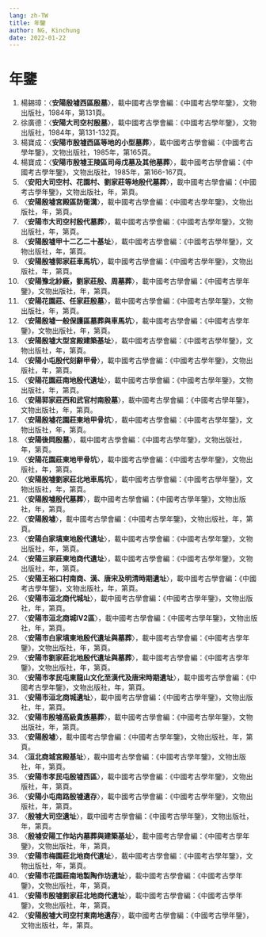```yaml
---
lang: zh-TW
title: 年鑒
author: NG, Kinchung
date: 2022-01-22
---
```

# 年鑒
1. 楊錫璋：〈**安陽殷墟西區殷墓**〉，載中國考古學會編：《中國考古學年鑒》，文物出版社，1984年，第131頁。
2. 徐廣德：〈**安陽大司空村殷墓**〉，載中國考古學會編：《中國考古學年鑒》，文物出版社，1984年，第131-132頁。
3. 楊寶成：〈**安陽市殷墟西區等地的小型墓葬**〉，載中國考古學會編：《中國考古學年鑒》，文物出版社，1985年，第165頁。
4. 楊寶成：〈**安陽市殷墟王陵區司母戊墓及其他墓葬**〉，載中國考古學會編：《中國考古學年鑒》，文物出版社，1985年，第166-167頁。
5. 〈**安阳大司空村、花園村、劉家莊等地殷代墓葬**〉，載中國考古學會編：《中國考古學年鑒》，文物出版社，年，第頁。
6. 〈**安陽殷墟宮殿區防衛溝**〉，載中國考古學會編：《中國考古學年鑒》，文物出版社，年，第頁。
7. 〈**安陽市大司空村殷代墓葬**〉，載中國考古學會編：《中國考古學年鑒》，文物出版社，年，第頁。
8. 〈**安陽殷墟甲十二乙二十基址**〉，載中國考古學會編：《中國考古學年鑒》，文物出版社，年，第頁。
9. 〈**安陽殷墟郭家莊車馬坑**〉，載中國考古學會編：《中國考古學年鑒》，文物出版社，年，第頁。
10. 〈**安陽豫北紗廠，劉家莊殷、周墓葬**〉，載中國考古學會編：《中國考古學年鑒》，文物出版社，年，第頁。
11. 〈**安陽花園莊、任家莊殷墓**〉，載中國考古學會編：《中國考古學年鑒》，文物出版社，年，第頁。
12. 〈**安陽殷墟一般保護區墓葬與車馬坑**〉，載中國考古學會編：《中國考古學年鑒》，文物出版社，年，第頁。
13. 〈**安陽殷墟大型宮殿建築基址**〉，載中國考古學會編：《中國考古學年鑒》，文物出版社，年，第頁。
14. 〈**安陽小屯殷代刻辭甲骨**〉，載中國考古學會編：《中國考古學年鑒》，文物出版社，年，第頁。
15. 〈**安陽花園莊南地殷代遺址**〉，載中國考古學會編：《中國考古學年鑒》，文物出版社，年，第頁。
16. 〈**安陽郭家莊西和武官村南殷墓**〉，載中國考古學會編：《中國考古學年鑒》，文物出版社，年，第頁。
17. 〈**安陽殷墟花園莊東地甲骨坑**〉，載中國考古學會編：《中國考古學年鑒》，文物出版社，年，第頁。
18. 〈**安陽後岡殷墓**〉，載中國考古學會編：《中國考古學年鑒》，文物出版社，年，第頁。
19. 〈**安陽花園莊東地甲骨坑**〉，載中國考古學會編：《中國考古學年鑒》，文物出版社，年，第頁。
20. 〈**安陽殷墟劉家莊北地車馬坑**〉，載中國考古學會編：《中國考古學年鑒》，文物出版社，年，第頁。
21. 〈**安陽殷墟殷代墓葬**〉，載中國考古學會編：《中國考古學年鑒》，文物出版社，年，第頁。
22. 〈**安陽殷墟**〉，載中國考古學會編：《中國考古學年鑒》，文物出版社，年，第頁。
23. 〈**安陽白家墳東地殷代遺址**〉，載中國考古學會編：《中國考古學年鑒》，文物出版社，年，第頁。
24. 〈**安陽三家莊東地商代遺址**〉，載中國考古學會編：《中國考古學年鑒》，文物出版社，年，第頁。
25. 〈**安陽王裕口村南商、漢、唐宋及明清時期遺址**〉，載中國考古學會編：《中國考古學年鑒》，文物出版社，年，第頁。
26. 〈**安陽市洹北商代城址**〉，載中國考古學會編：《中國考古學年鑒》，文物出版社，年，第頁。
27. 〈**安陽市洹北商城Ⅳ2區**〉，載中國考古學會編：《中國考古學年鑒》，文物出版社，年，第頁。
28. 〈**安陽市白家墳東地殷代遺址與墓葬**〉，載中國考古學會編：《中國考古學年鑒》，文物出版社，年，第頁。
29. 〈**安陽市劉家莊北地殷代遺址與墓葬**〉，載中國考古學會編：《中國考古學年鑒》，文物出版社，年，第頁。
30. 〈**安陽市孝民屯東龍山文化至漢代及唐宋時期遺址**〉，載中國考古學會編：《中國考古學年鑒》，文物出版社，年，第頁。
31. 〈**安陽市洹北商城遺址**〉，載中國考古學會編：《中國考古學年鑒》，文物出版社，年，第頁。
32. 〈**安陽市殷墟高級貴族墓葬**〉，載中國考古學會編：《中國考古學年鑒》，文物出版社，年，第頁。
33. 〈**安陽殷墟**〉，載中國考古學會編：《中國考古學年鑒》，文物出版社，年，第頁。
34. 〈**洹北商城宮殿基址**〉，載中國考古學會編：《中國考古學年鑒》，文物出版社，年，第頁。
35. 〈**安陽市孝民屯殷墟西區**〉，載中國考古學會編：《中國考古學年鑒》，文物出版社，年，第頁。
36. 〈**安陽小屯南路殷墟遺存**〉，載中國考古學會編：《中國考古學年鑒》，文物出版社，年，第頁。
37. 〈**殷墟大司空遺址**〉，載中國考古學會編：《中國考古學年鑒》，文物出版社，年，第頁。
38. 〈**殷墟安陽工作站内墓葬與建築基址**〉，載中國考古學會編：《中國考古學年鑒》，文物出版社，年，第頁。
39. 〈**安陽市梅園莊北地商代遺址**〉，載中國考古學會編：《中國考古學年鑒》，文物出版社，年，第頁。
40. 〈**安陽市花園莊南地製陶作坊遺址**〉，載中國考古學會編：《中國考古學年鑒》，文物出版社，年，第頁。
41. 〈**安陽市殷墟劉家莊北地商代遺址**〉，載中國考古學會編：《中國考古學年鑒》，文物出版社，年，第頁。
42. 〈**安陽殷墟大司空村東南地遺存**〉，載中國考古學會編：《中國考古學年鑒》，文物出版社，年，第頁。
